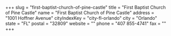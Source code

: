+++
slug = "first-baptist-church-of-pine-castle"
title = "First Baptist Church of Pine Castle"
name = "First Baptist Church of Pine Castle"
address = "1001 Hoffner Avenue"
cityIndexKey = "city-fl-orlando"
city = "Orlando"
state = "FL"
postal = "32809"
website = ""
phone = "407 855-4741"
fax = ""
+++
